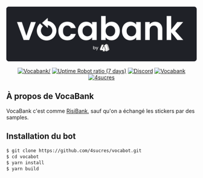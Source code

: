 <p align="center"><img src="https://github.com/4sucres/vocabank/raw/master/resources/img/animated-logo.gif" width="512"></p>

<p align="center">
<a href="https://vocabank.org/"><img alt="Vocabank" src="https://img.shields.io/david/4sucres/vocabank?style=flat-square">/<a>
<a href="#"><img alt="Uptime Robot ratio (7 days)" src="https://img.shields.io/uptimerobot/ratio/7/m783382164-8506d4852ddd4bf6b4ebe674?style=flat-square"></a>
<a href="https://discord.gg/hbSH8sf"><img alt="Discord" src="https://img.shields.io/discord/570066757021204515?label=discord&logo=discord&style=flat-square"></a>
<a href="https://vocabank.org/"><img alt="Vocabank" src="https://img.shields.io/badge/Vocabank-%F0%9F%94%89-blue"></a>
<a href="https://vocabank.org/"><img alt="4sucres" src="https://img.shields.io/badge/4sucres-%F0%9F%94%97-blue"></a>
  
  
</p>

## À propos de VocaBank

VocaBank c'est comme [RisiBank](https://risibank.fr/), sauf qu'on a échangé les stickers par des samples.

## Installation du bot

```console
$ git clone https://github.com/4sucres/vocabot.git
$ cd vocabot
$ yarn install
$ yarn build
```
